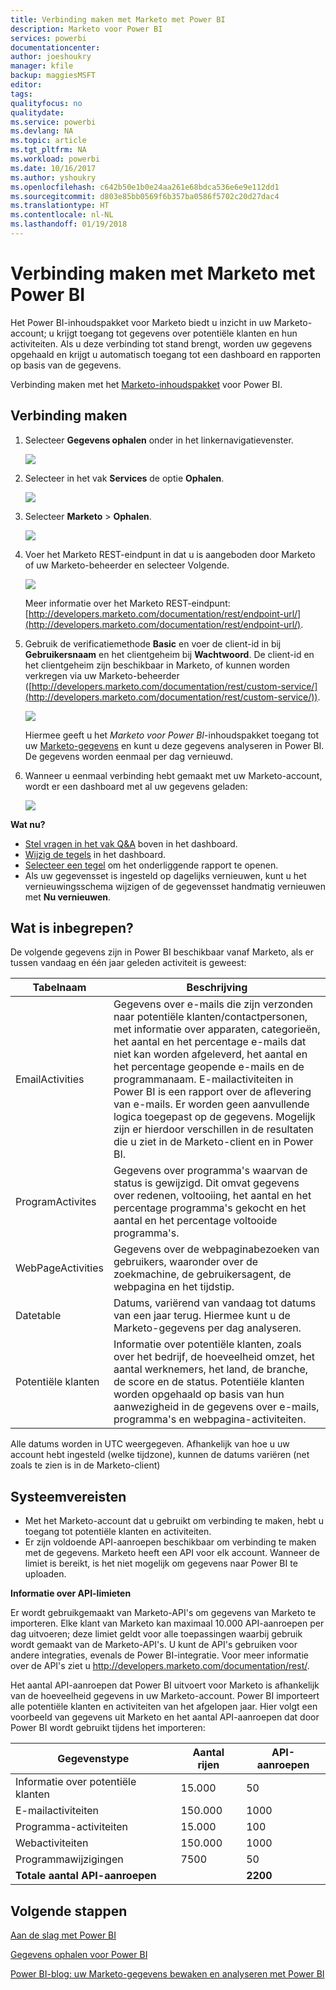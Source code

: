 ```yaml
---
title: Verbinding maken met Marketo met Power BI
description: Marketo voor Power BI
services: powerbi
documentationcenter: 
author: joeshoukry
manager: kfile
backup: maggiesMSFT
editor: 
tags: 
qualityfocus: no
qualitydate: 
ms.service: powerbi
ms.devlang: NA
ms.topic: article
ms.tgt_pltfrm: NA
ms.workload: powerbi
ms.date: 10/16/2017
ms.author: yshoukry
ms.openlocfilehash: c642b50e1b0e24aa261e68bdca536e6e9e112dd1
ms.sourcegitcommit: d803e85bb0569f6b357ba0586f5702c20d27dac4
ms.translationtype: HT
ms.contentlocale: nl-NL
ms.lasthandoff: 01/19/2018
---
```

# <a name="connect-to-marketo-with-power-bi"></a>Verbinding maken met Marketo met Power BI
Het Power BI-inhoudspakket voor Marketo biedt u inzicht in uw Marketo-account; u krijgt toegang tot gegevens over potentiële klanten en hun activiteiten. Als u deze verbinding tot stand brengt, worden uw gegevens opgehaald en krijgt u automatisch toegang tot een dashboard en rapporten op basis van de gegevens.

Verbinding maken met het [Marketo-inhoudspakket](https://app.powerbi.com/getdata/services/marketo) voor Power BI.

## <a name="how-to-connect"></a>Verbinding maken
1. Selecteer **Gegevens ophalen** onder in het linkernavigatievenster.
   
   ![](media/service-connect-to-marketo/pbi_getdata.png)
2. Selecteer in het vak **Services** de optie **Ophalen**.
   
   ![](media/service-connect-to-marketo/pbi_getservices.png) 
3. Selecteer **Marketo** \> **Ophalen**.
   
   ![](media/service-connect-to-marketo/marketo.png)
4. Voer het Marketo REST-eindpunt in dat u is aangeboden door Marketo of uw Marketo-beheerder en selecteer Volgende.
   
   ![](media/service-connect-to-marketo/pbi_marketoconnect.png)
   
   Meer informatie over het Marketo REST-eindpunt: [http://developers.marketo.com/documentation/rest/endpoint-url/](http://developers.marketo.com/documentation/rest/endpoint-url/).
5. Gebruik de verificatiemethode **Basic** en voer de client-id in bij **Gebruikersnaam** en het clientgeheim bij **Wachtwoord**. De client-id en het clientgeheim zijn beschikbaar in Marketo, of kunnen worden verkregen via uw Marketo-beheerder ([http://developers.marketo.com/documentation/rest/custom-service/](http://developers.marketo.com/documentation/rest/custom-service/)). 
   
   ![](media/service-connect-to-marketo/pbi_marketosignin.png)
   
   Hiermee geeft u het *Marketo voor Power BI*-inhoudspakket toegang tot uw [Marketo-gegevens](https://powerbi.microsoft.com/integrations/marketo) en kunt u deze gegevens analyseren in Power BI. De gegevens worden eenmaal per dag vernieuwd.
6. Wanneer u eenmaal verbinding hebt gemaakt met uw Marketo-account, wordt er een dashboard met al uw gegevens geladen:
   
   ![](media/service-connect-to-marketo/pbi_marketodash.png)

**Wat nu?**

* [Stel vragen in het vak Q&A](power-bi-q-and-a.md) boven in het dashboard.
* [Wijzig de tegels](service-dashboard-edit-tile.md) in het dashboard.
* [Selecteer een tegel](service-dashboard-tiles.md) om het onderliggende rapport te openen.
* Als uw gegevensset is ingesteld op dagelijks vernieuwen, kunt u het vernieuwingsschema wijzigen of de gegevensset handmatig vernieuwen met **Nu vernieuwen**.

## <a name="whats-included"></a>Wat is inbegrepen?
De volgende gegevens zijn in Power BI beschikbaar vanaf Marketo, als er tussen vandaag en één jaar geleden activiteit is geweest:

| Tabelnaam | Beschrijving |
| --- | --- |
| EmailActivities |Gegevens over e-mails die zijn verzonden naar potentiële klanten/contactpersonen, met informatie over apparaten, categorieën, het aantal en het percentage e-mails dat niet kan worden afgeleverd, het aantal en het percentage geopende e-mails en de programmanaam. E-mailactiviteiten in Power BI is een rapport over de aflevering van e-mails. Er worden geen aanvullende logica toegepast op de gegevens. Mogelijk zijn er hierdoor verschillen in de resultaten die u ziet in de Marketo-client en in Power BI. |
| ProgramActivites |Gegevens over programma's waarvan de status is gewijzigd. Dit omvat gegevens over redenen, voltooiing, het aantal en het percentage programma's gekocht en het aantal en het percentage voltooide programma's. |
| WebPageActivities |Gegevens over de webpaginabezoeken van gebruikers, waaronder over de zoekmachine, de gebruikersagent, de webpagina en het tijdstip. |
| Datetable |Datums, variërend van vandaag tot datums van een jaar terug.  Hiermee kunt u de Marketo-gegevens per dag analyseren. |
| Potentiële klanten |Informatie over potentiële klanten, zoals over het bedrijf, de hoeveelheid omzet, het aantal werknemers, het land, de branche, de score en de status. Potentiële klanten worden opgehaald op basis van hun aanwezigheid in de gegevens over e-mails, programma's en webpagina-activiteiten. |

Alle datums worden in UTC weergegeven. Afhankelijk van hoe u uw account hebt ingesteld (welke tijdzone), kunnen de datums variëren (net zoals te zien is in de Marketo-client)

## <a name="system-requirements"></a>Systeemvereisten
* Met het Marketo-account dat u gebruikt om verbinding te maken, hebt u toegang tot potentiële klanten en activiteiten.
* Er zijn voldoende API-aanroepen beschikbaar om verbinding te maken met de gegevens.  Marketo heeft een API voor elk account.  Wanneer de limiet is bereikt, is het niet mogelijk om gegevens naar Power BI te uploaden. 

**Informatie over API-limieten**

Er wordt gebruikgemaakt van Marketo-API's om gegevens van Marketo te importeren. Elke klant van Marketo kan maximaal 10.000 API-aanroepen per dag uitvoeren; deze limiet geldt voor alle toepassingen waarbij gebruik wordt gemaakt van de Marketo-API's. U kunt de API's gebruiken voor andere integraties, evenals de Power BI-integratie. Voor meer informatie over de API's ziet u <http://developers.marketo.com/documentation/rest/>.

Het aantal API-aanroepen dat Power BI uitvoert voor Marketo is afhankelijk van de hoeveelheid gegevens in uw Marketo-account. Power BI importeert alle potentiële klanten en activiteiten van het afgelopen jaar. Hier volgt een voorbeeld van gegevens uit Marketo en het aantal API-aanroepen dat door Power BI wordt gebruikt tijdens het importeren:  

| Gegevenstype | Aantal rijen | API-aanroepen |
| --- | --- | --- |
| Informatie over potentiële klanten |15.000 |50 |
| E-mailactiviteiten |150.000 |1000 |
| Programma-activiteiten |15.000 |100 |
| Webactiviteiten |150.000 |1000 |
| Programmawijzigingen |7500 |50 |
| **Totale aantal API-aanroepen** | |**2200** |

## <a name="next-steps"></a>Volgende stappen
[Aan de slag met Power BI](service-get-started.md)

[Gegevens ophalen voor Power BI](service-get-data.md)

[Power BI-blog: uw Marketo-gegevens bewaken en analyseren met Power BI](http://blogs.msdn.com/b/powerbi/archive/2015/03/19/monitor-and-analyze-your-marketo-data-with-power-bi.aspx)

